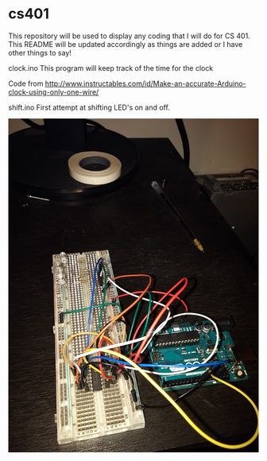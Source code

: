# cs401

This repository will be used to display any coding that I will do for CS 401. This README will be updated accordingly as things are added or I have other things to say!

clock.ino
This program will keep track of the time for the clock


Code from http://www.instructables.com/id/Make-an-accurate-Arduino-clock-using-only-one-wire/

shift.ino
First attempt at shifting LED's on and off.

![alt tag](https://raw.githubusercontent.com/twizzleness/cs401/master/trial.shift.jpg)
